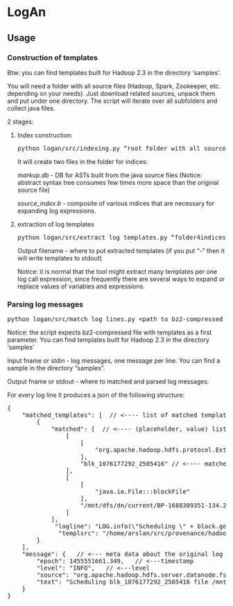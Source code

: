 <h1>LogAn</h1>
 
 
<h2>Usage</h2>
 
<h3>Construction of templates</h3>
 
Btw: you can find templates built for Hadoop 2.3 in the directory ‘samples’.
 
You will need a folder with all source files (Hadoop, Spark, Zookeeper, etc. depending on your needs). Just download related sources, unpack them and put under one directory. The script will iterate over all subfolders and collect java files.
 
2 stages:
<ol>
<li> Index construction:
 
<pre>python logan/src/indexing.py “root_folder_with_all_sources” “folder4indices”</pre>
 
It will create two files in the folder for indices:
 
<i>markup.db</i> - DB for ASTs built from the java source files (Notice: abstract syntax tree consumes few times more space than the original source file)
 
<i>source_index.b</i> - composite of various indices that are necessary for expanding log expressions.
 
<li> extraction of log templates
 
<pre>python logan/src/extract_log_templates.py “folder4indices” “output filename or -”</pre>
 
Output filename - where to put extracted templates (if you put “-” then it will write templates to stdout)
 
Notice: it is normal that the tool might extract many templates per one log call expression, since frequently there are several ways to expand or replace values of variables and expressions.
 
</ol>
 
<h3>Parsing log messages</h3>
 
<pre>python logan/src/match_log_lines.py &lt;path to bz2-compressed templates file>  &lt;input filename or - >  &lt;output filename or - > </pre>
 
Notice: the script expects bz2-compressed file with templates as a first parameter. You can find templates built for Hadoop 2.3 in the directory ‘samples’
 
Input fname or stdin - log messages, one message per line. You can find a sample in the directory “samples”.
 
Output fname or stdout - where to matched and parsed log messages.
 
For every log line it produces a json of the following structure:
 
<pre>
{
    "matched_templates": [  // <---- list of matched templates
        {
            "matched": [  // <---- (placeholder, value) list of matched values
                [
                    [
                        "org.apache.hadoop.hdfs.protocol.ExtendedBlock:::block.getLocalBlock()"  // <---- placeholder
                    ], 
                    "blk_1076177292_2505416" // <---- matched value
                ], 
                [
                    [
                        "java.io.File:::blockFile"
                    ], 
                    "/mnt/dfs/dn/current/BP-1688309351-134.21.73.230-1398969552123/current/finalized/subdir37/subdir41/blk_1076177292"
                ]
            ], 
             "logline": "LOG.info(\"Scheduling \" + block.getLocalBlock()         + \" file \" + blockFile + \" for deletion\")\n",   // <--- actual expression that generates the log line
              "templsrc": "/home/arslan/src/provenance/hadoop/hadoop-hdfs-project/hadoop- hdfs/src/main/java/org/apache/hadoop/hdfs/server/datanode/fsdataset/impl/FsDatasetAsyncDiskService.java" // <--- source file where the log line expression defined
        }
    ], 
    "message": {   // <--- meta data about the original log line
        "epoch": 1455551661.349,   // <---timestamp
        "level": "INFO",   // <---level
        "source": "org.apache.hadoop.hdfs.server.datanode.fsdataset.impl.FsDatasetAsyncDiskService", //  <----- source
        "text": "Scheduling blk_1076177292_2505416 file /mnt/dfs/dn/current/BP-1688309351-134.21.73.230-1398969552123/current/finalized/subdir37/subdir41/blk_1076177292 for deletion"   //  <---- text
    }
}
 
</pre>
 
